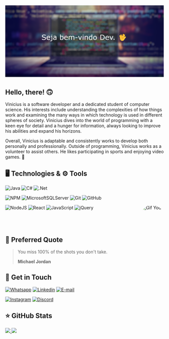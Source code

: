 # ![Bem-vindo ao perfil!](https://github.com/CasttCK/CasttCK/blob/main/dev_github.png)

## Hello, there! 🙃

Vinicius is a software developer and a dedicated student of computer science. His interests include understanding the complexities of how things work and examining the many ways in which technology is used in different spheres of society. Vinicius dives into the world of programming with a keen eye for detail and a hunger for information, always looking to improve his abilities and expand his horizons.

Overall, Vinicius is adaptable and consistently works to develop both personally and professionally. Outside of programming, Vinicius works as a volunteer to assist others. He likes participating in sports and enjoying video games. 🙂

## 🖥️ Technologies & ⚙️ Tools
![Java](https://img.shields.io/badge/java-%23ED8B00.svg?style=for-the-badge&logo=openjdk&logoColor=white)
![C#](https://img.shields.io/badge/c%23-%23239120.svg?style=for-the-badge&logo=c-sharp&logoColor=white)
![.Net](https://img.shields.io/badge/.NET-5C2D91?style=for-the-badge&logo=.net&logoColor=white)

![NPM](https://img.shields.io/badge/NPM-%23CB3837.svg?style=for-the-badge&logo=npm&logoColor=white)
![MicrosoftSQLServer](https://img.shields.io/badge/Microsoft%20SQL%20Server-CC2927?style=for-the-badge&logo=microsoft%20sql%20server&logoColor=white)
![Git](https://img.shields.io/badge/git-%23F05033.svg?style=for-the-badge&logo=git&logoColor=white)
![GitHub](https://img.shields.io/badge/github-%23121011.svg?style=for-the-badge&logo=github&logoColor=white)

![NodeJS](https://img.shields.io/badge/node.js-6DA55F?style=for-the-badge&logo=node.js&logoColor=white)
![React](https://img.shields.io/badge/react-%2320232a.svg?style=for-the-badge&logo=react&logoColor=%2361DAFB)
![JavaScript](https://img.shields.io/badge/javascript-%23323330.svg?style=for-the-badge&logo=javascript&logoColor=%23F7DF1E)
![jQuery](https://img.shields.io/badge/jquery-%230769AD.svg?style=for-the-badge&logo=jquery&logoColor=white)
<img align="right" alt="Gif Yoda" height="190" style="border-radius:50px;" src="https://c.tenor.com/W32JBtWNIiUAAAAd/baby-yoda-drink.gif">
<br>
<br>
<br>
<br>

## 💭 Preferred Quote

> You miss 100% of the shots you don't take.
>
> **Michael Jordan**

## 📱 Get in Touch

[![Whatsapp](https://img.shields.io/badge/WhatsApp-25D366?style=for-the-badge&logo=whatsapp&logoColor=white)](https://api.whatsapp.com/send?phone=5524988268294&text=Hello!)
[![Linkedin](https://img.shields.io/badge/LinkedIn-0077B5?style=for-the-badge&logo=linkedin&logoColor=white)](https://www.linkedin.com/in/vinícius-kronemberger-335170209/)
[![E-mail](https://img.shields.io/badge/Gmail-D14836?style=for-the-badge&logo=gmail&logoColor=white)](mailto:vini.kronemberger@gmail.com)

[![Instagram](https://img.shields.io/badge/Instagram-E4405F?style=for-the-badge&logo=instagram&logoColor=white)](https://www.instagram.com/vinikronemberger/)
[![Discord](https://img.shields.io/badge/Discord-7289DA?style=for-the-badge&logo=discord&logoColor=white)](https://ViniciusKronemberger#5165)

## ⭐ GitHub Stats
<div>
    <a href= "https://github.com/CasttCK">
    <img height= "180em" src= "https://github-readme-stats-ten-lovat-43.vercel.app/api?username=casttck&show_icons=true&theme=dracula">
    <img height= "180em" src= "https://github-readme-stats-ten-lovat-43.vercel.app/api/top-langs/?username=casttck&layout=compact&theme=dracula">
</div>
